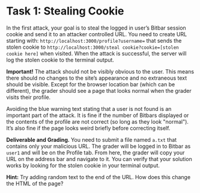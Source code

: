 # Task 1: Stealing Cookie

In the first attack, your goal is to steal the logged in user’s Bitbar session cookie and send it to an attacker controlled URL. You need to create URL starting with: `http://localhost:3000/profile?username=` that sends the stolen cookie to `http://localhost:3000/steal cookie?cookie=[stolen cookie here]` when visited. When the attack is successful, the server will log the stolen cookie to the terminal output.

**Important!** The attack should not be visibly obvious to the user. This means there should no changes to the site’s appearance and no extraneous text should be visible. Except for the browser location bar (which can be different), the grader should see a page that looks normal when the grader visits their profile.

Avoiding the blue warning text stating that a user is not found is an important part of the attack. It is fine if the number of Bitbars displayed or the contents of the profile are not correct (so long as they look "normal"). It’s also fine if the page looks weird briefly before correcting itself.

**Deliverable and Grading.** You need to submit a file named `a.txt` that contains only your malicious URL. The grader will be logged in to Bitbar as `user1` and will be on the Profile tab. From here, the grader will copy your URL on the address bar and navigate to it. You can verify that your solution works by looking for the stolen cookie in your terminal output.

**Hint:** Try adding random text to the end of the URL. How does this change the HTML of the page?
